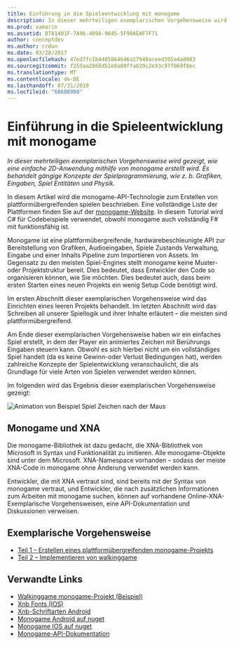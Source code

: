 ```yaml
---
title: Einführung in die Spieleentwicklung mit monogame
description: In dieser mehrteiligen exemplarischen Vorgehensweise wird gezeigt, wie eine einfache 2D-Anwendung mithilfe von monogame erstellt wird.  Es behandelt gängige Konzepte der Spielprogrammierung, wie z. b. Grafiken, Eingaben, Spiel Entitäten und Physik.
ms.prod: xamarin
ms.assetid: D781401F-7A96-4098-9645-5F98AEAF7F71
author: conceptdev
ms.author: crdun
ms.date: 03/28/2017
ms.openlocfilehash: 47ed7fc1b4485864646a17940aceed395a4a8983
ms.sourcegitcommit: f255aa286bd52e8a80ffa620c2e93c97f069f8ec
ms.translationtype: MT
ms.contentlocale: de-DE
ms.lasthandoff: 07/31/2019
ms.locfileid: "68680908"
---
```

# <a name="introduction-to-game-development-with-monogame"></a>Einführung in die Spieleentwicklung mit monogame

_In dieser mehrteiligen exemplarischen Vorgehensweise wird gezeigt, wie eine einfache 2D-Anwendung mithilfe von monogame erstellt wird.  Es behandelt gängige Konzepte der Spielprogrammierung, wie z. b. Grafiken, Eingaben, Spiel Entitäten und Physik._

In diesem Artikel wird die monogame-API-Technologie zum Erstellen von plattformübergreifenden spielen beschrieben. Eine vollständige Liste der Plattformen finden Sie auf der [monogame-Website](http://www.monogame.net/). In diesem Tutorial wird C# für Codebeispiele verwendet, obwohl monogame auch vollständig F# mit funktionsfähig ist.

Monogame ist eine plattformübergreifende, hardwarebeschleunigte API zur Bereitstellung von Grafiken, Audioeingaben, Spiele Zustands Verwaltung, Eingabe und einer Inhalts Pipeline zum Importieren von Assets. Im Gegensatz zu den meisten Spiel-Engines stellt monogame keine Muster-oder Projektstruktur bereit.  Dies bedeutet, dass Entwickler den Code so organisieren können, wie Sie möchten. Dies bedeutet auch, dass beim ersten Starten eines neuen Projekts ein wenig Setup Code benötigt wird.

Im ersten Abschnitt dieser exemplarischen Vorgehensweise wird das Einrichten eines leeren Projekts behandelt. Im letzten Abschnitt wird das Schreiben all unserer Spiellogik und ihrer Inhalte erläutert – die meisten sind plattformübergreifend.

Am Ende dieser exemplarischen Vorgehensweise haben wir ein einfaches Spiel erstellt, in dem der Player ein animiertes Zeichen mit Berührungs Eingaben steuern kann.  Obwohl es sich hierbei nicht um ein vollständiges Spiel handelt (da es keine Gewinn-oder Verlust Bedingungen hat), werden zahlreiche Konzepte der Spielentwicklung veranschaulicht, die als Grundlage für viele Arten von Spielen verwendet werden können. 

Im folgenden wird das Ergebnis dieser exemplarischen Vorgehensweise gezeigt:

![Animation von Beispiel Spiel Zeichen nach der Maus](images/image1.gif)

## <a name="monogame-and-xna"></a>Monogame und XNA

Die monogame-Bibliothek ist dazu gedacht, die XNA-Bibliothek von Microsoft in Syntax und Funktionalität zu imitieren.  Alle monogame-Objekte sind unter dem Microsoft. XNA-Namespace vorhanden – sodass der meiste XNA-Code in monogame ohne Änderung verwendet werden kann. 

Entwickler, die mit XNA vertraut sind, sind bereits mit der Syntax von monogame vertraut, und Entwickler, die nach zusätzlichen Informationen zum Arbeiten mit monogame suchen, können auf vorhandene Online-XNA-Exemplarische Vorgehensweisen, eine API-Dokumentation und Diskussionen verweisen.


## <a name="walkthrough-parts"></a>Exemplarische Vorgehensweise

- [Teil 1 – Erstellen eines plattformübergreifenden monogame-Projekts](~/graphics-games/monogame/introduction/part1.md)
- [Teil 2 – Implementieren von walkinggame](~/graphics-games/monogame/introduction/part2.md)

## <a name="related-links"></a>Verwandte Links

- [Walkinggame monogame-Projekt (Beispiel)](https://docs.microsoft.com/samples/xamarin/mobile-samples/walkinggamemg/)
- [Xnb Fonts (IOS)](https://github.com/mono/CocosSharp/tree/master/Samples/GameStarterKit/GameStarterKit/Content/fonts)
- [Xnb-Schriftarten Android](https://github.com/mono/CocosSharp/tree/master/Samples/GameStarterKit/GameStarterKit/Assets/Content/fonts)
- [Monogame Android auf nuget](https://www.nuget.org/packages/MonoGame.Framework.Android/)
- [Monogame IOS auf nuget](https://www.nuget.org/packages/MonoGame.Framework.iOS/)
- [Monogame-API-Dokumentation](http://www.monogame.net/documentation/?page=main)

